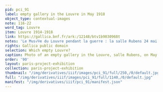 ```yaml
---
pid: pci_91
label: empty gallery in the Louvre in May 1918
object_type: contextual-images
note: 116-22
word_tag: Louvre
item: Louvre 1914-1918
link: https://gallica.bnf.fr/ark:/12148/btv1b9030968t
notes: 'Le Mus√©e du Louvre pendant la guerre : la salle Rubens 24 mai 1918'
rights: Gallica public domain
selection: Which empty Louvre?
caption: Photo of an empty gallery in the Louvre, salle Rubens, on May 24, 1918
order: '90'
layout: paris-project-exhibition
collection: paris-project-exhibition
thumbnail: "/img/derivatives/iiif/images/pci_91/full/250,/0/default.jpg"
full: "/img/derivatives/iiif/images/pci_91/full/1140,/0/default.jpg"
manifest: "/img/derivatives/iiif/pci_91/manifest.json"
---
```

